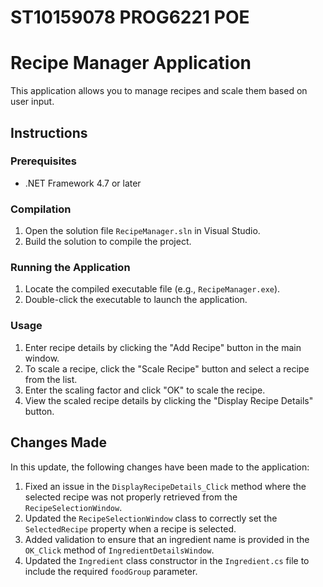 # ST10159078 PROG6221 POE

# Recipe Manager Application

This application allows you to manage recipes and scale them based on user input.

## Instructions

### Prerequisites
- .NET Framework 4.7 or later

### Compilation
1. Open the solution file `RecipeManager.sln` in Visual Studio.
2. Build the solution to compile the project.

### Running the Application
1. Locate the compiled executable file (e.g., `RecipeManager.exe`).
2. Double-click the executable to launch the application.

### Usage
1. Enter recipe details by clicking the "Add Recipe" button in the main window.
2. To scale a recipe, click the "Scale Recipe" button and select a recipe from the list.
3. Enter the scaling factor and click "OK" to scale the recipe.
4. View the scaled recipe details by clicking the "Display Recipe Details" button.

## Changes Made

In this update, the following changes have been made to the application:

1. Fixed an issue in the `DisplayRecipeDetails_Click` method where the selected recipe was not properly retrieved from the `RecipeSelectionWindow`.
2. Updated the `RecipeSelectionWindow` class to correctly set the `SelectedRecipe` property when a recipe is selected.
3. Added validation to ensure that an ingredient name is provided in the `OK_Click` method of `IngredientDetailsWindow`.
4. Updated the `Ingredient` class constructor in the `Ingredient.cs` file to include the required `foodGroup` parameter.


